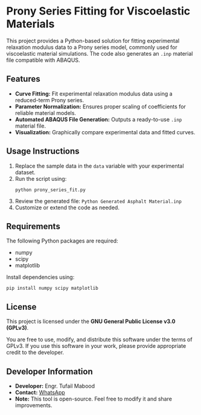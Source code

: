 <!DOCTYPE html>
<html lang="en">
<head>
  <meta charset="UTF-8">
  <meta name="viewport" content="width=device-width, initial-scale=1.0">
  <title>Prony Series Fitting for Viscoelastic Materials</title>
</head>
<body>
  <h1>Prony Series Fitting for Viscoelastic Materials</h1>

  <p>This project provides a Python-based solution for fitting experimental relaxation modulus data to a Prony series model, commonly used for viscoelastic material simulations. The code also generates an <code>.inp</code> material file compatible with ABAQUS.</p>

  <h2>Features</h2>
  <ul>
    <li><strong>Curve Fitting:</strong> Fit experimental relaxation modulus data using a reduced-term Prony series.</li>
    <li><strong>Parameter Normalization:</strong> Ensures proper scaling of coefficients for reliable material models.</li>
    <li><strong>Automated ABAQUS File Generation:</strong> Outputs a ready-to-use <code>.inp</code> material file.</li>
    <li><strong>Visualization:</strong> Graphically compare experimental data and fitted curves.</li>
  </ul>

  <h2>Usage Instructions</h2>
  <ol>
    <li>Replace the sample data in the <code>data</code> variable with your experimental dataset.</li>
    <li>Run the script using:
      <pre><code>python prony_series_fit.py</code></pre>
    </li>
    <li>Review the generated file: <code>Python Generated Asphalt Material.inp</code></li>
    <li>Customize or extend the code as needed.</li>
  </ol>

  <h2>Requirements</h2>
  <p>The following Python packages are required:</p>
  <ul>
    <li>numpy</li>
    <li>scipy</li>
    <li>matplotlib</li>
  </ul>
  <p>Install dependencies using:</p>
  <pre><code>pip install numpy scipy matplotlib</code></pre>

  <h2>License</h2>
  <p>This project is licensed under the <strong>GNU General Public License v3.0 (GPLv3)</strong>.</p>
  <p>You are free to use, modify, and distribute this software under the terms of GPLv3. If you use this software in your work, please provide appropriate credit to the developer.</p>

  <h2>Developer Information</h2>
  <ul>
    <li><strong>Developer:</strong> Engr. Tufail Mabood</li>
    <li><strong>Contact:</strong> <a href="https://wa.me/+923440907874">WhatsApp</a></li>
    <li><strong>Note:</strong> This tool is open-source. Feel free to modify it and share improvements.</li>
  </ul>
</body>
</html>
